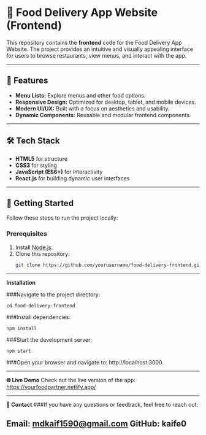 # 🍔 Food Delivery App Website (Frontend)

This repository contains the **frontend** code for the Food Delivery App Website. The project provides an intuitive and visually appealing interface for users to browse restaurants, view menus, and interact with the app.

---

## 🌟 Features 

- **Menu Lists:** Explore menus and other food options.
- **Responsive Design:** Optimized for desktop, tablet, and mobile devices.
- **Modern UI/UX:** Built with a focus on aesthetics and usability.
- **Dynamic Components:** Reusable and modular frontend components.

---

## 🛠️ Tech Stack

- **HTML5** for structure
- **CSS3** for styling
- **JavaScript (ES6+)** for interactivity
- **React.js** for building dynamic user interfaces


---

## 🚀 Getting Started

Follow these steps to run the project locally:

### Prerequisites
1. Install [Node.js](https://nodejs.org/).
2. Clone this repository:
   ```bash
   git clone https://github.com/yourusername/food-delivery-frontend.git

---

**Installation**

###Navigate to the project directory:
````
cd food-delivery-frontend
````
###Install dependencies:
````
npm install
````
###Start the development server:
````
npm start
````
###Open your browser and navigate to: http://localhost:3000.


---

**🌐 Live Demo**
Check out the live version of the app: https://yourfoodpartner.netlify.app/

---
**💬 Contact**
###If you have any questions or feedback, feel free to reach out:

Email: mdkaif1590@gmail.com
GitHub: kaife0
---





   
